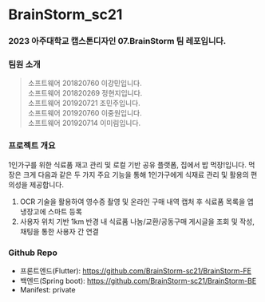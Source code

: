 # BrainStorm_sc21
### 2023 아주대학교 캡스톤디자인 07.BrainStorm 팀 레포입니다.  

### 팀원 소개
> 소프트웨어 201820760 이강민입니다.  
소프트웨어 201820269 정현지입니다.  
소프트웨어 201920721 조민주입니다.  
소프트웨어 201920760 이중원입니다.  
소프트웨어 201920714 이미림입니다. 

### 프로젝트 개요
1인가구를 위한 식료품 재고 관리 및 로컬 기반 공유 플랫폼, 집에서 밥 먹장!입니다.
먹장은 크게 다음과 같은 두 가지 주요 기능을 통해 1인가구에게 식재료 관리 및 활용의 편의성을 제공합니다.

1. OCR 기술을 활용하여 영수증 촬영 및 온라인 구매 내역 캡처 후 식료품 목록을 앱 냉장고에 스마트 등록
2. 사용자 위치 기반 1km 반경 내 식료품 나눔/교환/공동구매 게시글을 조회 및 작성, 채팅을 통한 사용자 간 연결

### Github Repo

- 프론트엔드(Flutter): https://github.com/BrainStorm-sc21/BrainStorm-FE
- 백엔드(Spring boot): https://github.com/BrainStorm-sc21/BrainStorm-BE
- Manifest: private
